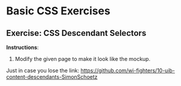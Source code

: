 # Basic CSS Exercises

## Exercise: CSS Descendant Selectors

**Instructions**:

1. Modify the given page to make it look like the mockup.

Just in case you lose the link: https://github.com/wi-fighters/10-uib-content-descendants-SimonSchoetz
